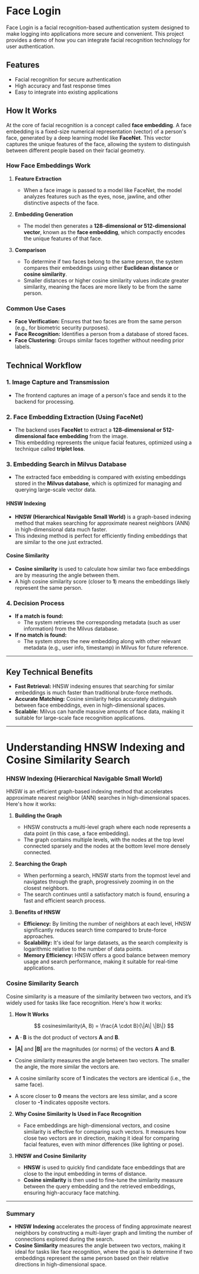 # Face Login

Face Login is a facial recognition-based authentication system designed to make logging into applications more secure and convenient. This project provides a demo of how you can integrate facial recognition technology for user authentication.

## Features

- Facial recognition for secure authentication
- High accuracy and fast response times
- Easy to integrate into existing applications

## How It Works

At the core of facial recognition is a concept called **face embedding**. A face embedding is a fixed-size numerical representation (vector) of a person's face, generated by a deep learning model like **FaceNet**. This vector captures the unique features of the face, allowing the system to distinguish between different people based on their facial geometry.

### How Face Embeddings Work

1. **Feature Extraction**

   - When a face image is passed to a model like FaceNet, the model analyzes features such as the eyes, nose, jawline, and other distinctive aspects of the face.

2. **Embedding Generation**

   - The model then generates a **128-dimensional or 512-dimensional vector**, known as the **face embedding**, which compactly encodes the unique features of that face.

3. **Comparison**

   - To determine if two faces belong to the same person, the system compares their embeddings using either **Euclidean distance** or **cosine similarity**.
   - Smaller distances or higher cosine similarity values indicate greater similarity, meaning the faces are more likely to be from the same person.

### Common Use Cases

- **Face Verification:** Ensures that two faces are from the same person (e.g., for biometric security purposes).
- **Face Recognition:** Identifies a person from a database of stored faces.
- **Face Clustering:** Groups similar faces together without needing prior labels.

## Technical Workflow

### 1. Image Capture and Transmission

- The frontend captures an image of a person's face and sends it to the backend for processing.

### 2. Face Embedding Extraction (Using FaceNet)

- The backend uses **FaceNet** to extract a **128-dimensional or 512-dimensional face embedding** from the image.
- This embedding represents the unique facial features, optimized using a technique called **triplet loss**.

### 3. Embedding Search in Milvus Database

- The extracted face embedding is compared with existing embeddings stored in the **Milvus database**, which is optimized for managing and querying large-scale vector data.

#### **HNSW Indexing**

- **HNSW (Hierarchical Navigable Small World)** is a graph-based indexing method that makes searching for approximate nearest neighbors (ANN) in high-dimensional data much faster.
- This indexing method is perfect for efficiently finding embeddings that are similar to the one just extracted.

#### **Cosine Similarity**

- **Cosine similarity** is used to calculate how similar two face embeddings are by measuring the angle between them.
- A high cosine similarity score (closer to **1**) means the embeddings likely represent the same person.

### 4. Decision Process

- **If a match is found:**
  - The system retrieves the corresponding metadata (such as user information) from the Milvus database.
- **If no match is found:**
  - The system stores the new embedding along with other relevant metadata (e.g., user info, timestamp) in Milvus for future reference.

---

## Key Technical Benefits

- **Fast Retrieval:** HNSW indexing ensures that searching for similar embeddings is much faster than traditional brute-force methods.
- **Accurate Matching:** Cosine similarity helps accurately distinguish between face embeddings, even in high-dimensional spaces.
- **Scalable:** Milvus can handle massive amounts of face data, making it suitable for large-scale face recognition applications.

---

# Understanding HNSW Indexing and Cosine Similarity Search

### **HNSW Indexing (Hierarchical Navigable Small World)**

HNSW is an efficient graph-based indexing method that accelerates approximate nearest neighbor (ANN) searches in high-dimensional spaces. Here's how it works:

1. **Building the Graph**

   - HNSW constructs a multi-level graph where each node represents a data point (in this case, a face embedding).
   - The graph contains multiple levels, with the nodes at the top level connected sparsely and the nodes at the bottom level more densely connected.

2. **Searching the Graph**

   - When performing a search, HNSW starts from the topmost level and navigates through the graph, progressively zooming in on the closest neighbors.
   - The search continues until a satisfactory match is found, ensuring a fast and efficient search process.

3. **Benefits of HNSW**

   - **Efficiency:** By limiting the number of neighbors at each level, HNSW significantly reduces search time compared to brute-force approaches.
   - **Scalability:** It's ideal for large datasets, as the search complexity is logarithmic relative to the number of data points.
   - **Memory Efficiency:** HNSW offers a good balance between memory usage and search performance, making it suitable for real-time applications.

### **Cosine Similarity Search**

Cosine similarity is a measure of the similarity between two vectors, and it’s widely used for tasks like face recognition. Here's how it works:

1.  **How It Works**

    ```math

    cosinesimilarity(A, B) = \frac{A \cdot B}{\|A\| \|B\|}

    ```

- **A · B** is the dot product of vectors **A** and **B**.
- **\|A\|** and **\|B\|** are the magnitudes (or norms) of the vectors **A** and **B**.

- Cosine similarity measures the angle between two vectors. The smaller the angle, the more similar the vectors are.
- A cosine similarity score of **1** indicates the vectors are identical (i.e., the same face).
- A score closer to **0** means the vectors are less similar, and a score closer to **-1** indicates opposite vectors.

2. **Why Cosine Similarity Is Used in Face Recognition**

   - Face embeddings are high-dimensional vectors, and cosine similarity is effective for comparing such vectors. It measures how close two vectors are in direction, making it ideal for comparing facial features, even with minor differences (like lighting or pose).

3. **HNSW and Cosine Similarity**
   - **HNSW** is used to quickly find candidate face embeddings that are close to the input embedding in terms of distance.
   - **Cosine similarity** is then used to fine-tune the similarity measure between the query embedding and the retrieved embeddings, ensuring high-accuracy face matching.

---

### **Summary**

- **HNSW Indexing** accelerates the process of finding approximate nearest neighbors by constructing a multi-layer graph and limiting the number of connections explored during the search.
- **Cosine Similarity** measures the angle between two vectors, making it ideal for tasks like face recognition, where the goal is to determine if two embeddings represent the same person based on their relative directions in high-dimensional space.
